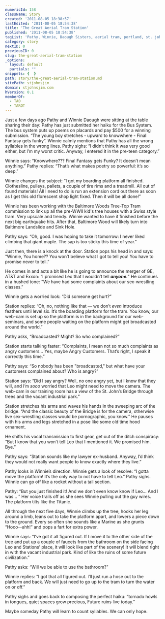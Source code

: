 ```yaml
---
numericId: 158
className: Story
created: '2011-08-05 18:38:57'
lastEdited: '2011-08-05 18:54:38'
title: 'The Great Aerial Tram Station'
published: '2011-08-05 18:54:38'
tagList: 'Pathy, Winnie, Daough Sisters, aerial tram, portland, st. john''s, Leo, Station, Portland''s Malibu'
category: story
nextID: 0
previousID: 0
slug: the-great-aerial-tram-station
_options:
  layout: default
  partials: ""
snippets: {  }
path: story/the-great-aerial-tram-station.md
sitePath: stjohnsjim
domain: stjohnsjim.com
hVersion: 0.1
memberOf:
  - TAO
  - TAROT
---
```

Just a few days ago Pathy and Winnie Daough were sitting at the table sharing their day: Pathy has just submitted her haiku for the Bus System. The bus system puts up poems on placards and pay $500 for a winning submission. “The young boy stretches - upward to knowwhere - Final Fantasy gets funky”. Winnie calmly mentions that Pathy has all the wrong syllables in the wrong lines. Pathy sighs: “I didn’t think it was very good either, but I’m my worst critic. Anyway, I entered it in the pre-teen category.”

Winnie says: “Knowwhere??? Final Fantasy gets Funky? It doesn’t mean anything.” Pathy replies: “That’s what makes poetry so powerful: it’s so deep.”

Winnie changes the subject: “I got my boarding platform all finished. Clothesline, pulleys, pallets, a couple of tire rims and a treadmill. All out of found materials! All I need to do is run an extension cord out there as soon as I get this old florescent shop light fixed. Then it will be all done!”

Winnie has been working with the Baltimore Woods Tree-Top Tram commission to link up all the pre-WWII kid's tree houses with a Swiss style tram. Very upscale and trendy. Winnie wanted to have it finished before the next big earthquake hits. After that, Baltimore Wood will likely turn into Baltimore Landslide and Sink Hole.

Pathy says: “Oh, good. I was hoping to take it tomorrow: I never liked climbing that giant maple. The sap is too sticky this time of year.”

Just then, there is a knock at the door. Station pops his head in and says: “Winnie, You home?? You won’t believe what I got to tell you! You have to promise never to tell.”

He comes in and acts a bit like he is going to announce the merger of GE, AT&amp;T and Exxon: “I promised Leo that I wouldn’t tell _**anyone.**_" He continues in a hushed tone: "We have had some complaints about our sex-wrestling classes.”

Winnie gets a worried look: “Did someone get hurt?”

Station replies: “Oh, no, nothing like that — we don’t _even_ introduce feathers until level six. It’s the boarding platform for the tram. You know, our web-cam is set up so the platform is in the background for our web-seminars, and some people waiting on the platform might get broadcasted around the world.”

Pathy asks, “Broadcasted? Might? So who complained?”

Station starts talking faster: “Complaints, I mean not so much complaints as angry customers… Yes, maybe Angry Customers. That’s right, I speak it correctly this time.”

Pathy says: “So nobody has been "broadcasted," but what have your customers complained about? Who is angry?”

Station says: “Did I say angry? Well, no one angry yet, but I know that they will, and I’m _sooo_ worried that Leo might need to move the camera. The web-cam in our training room has a view of the St. John’s Bridge through trees and the vacant industrial park.”

Station stretches his arms and waves his hands in the sweeping arc of the bridge. “And the classic beauty of the Bridge is for the camera, otherwise live sex-wrestling classes would be pornographic, you know.” He pauses with his arms and legs stretched in a pose like some old time hood ornament.

He shifts his vocal transmission to first gear, get out of the ditch conspiracy: “But I know that you won’t tell Leo that I mentioned it. We promised him. Bye.”

Pathy says: “Station sounds like my lawyer ex-husband. Anyway, I’d think they would not really want people to know exactly where they live.”

Pathy looks in Winnie’s direction. Winnie gets a look of resolve: “I gotta move the platform! It’s the only way to not have to tell Leo.” Pathy sighs. Winnie can go off like a rocket without a tail section.

Pathy: “But you just finished it! And we don’t even know know if Leo… And I was… ” Her voice trails off as she sees Winnie pulling out the guy wires. The platform tilts like the Titanic.

All through the next five days, Winnie climbs up the tree, hooks her leg around a limb, leans out to take the platform apart, and lowers a piece down to the ground. Every so often she sounds like a Marine as she grunts “Hooo--ahh!” and pops a fart for extra power.

Winnie says: “I’ve got it all figured out. If I move it to the other side of the tree and put up a couple of faucets from the bathroom on the side facing Leo and Stations’ place, it will look like part of the scenery! It will blend right in with the vacant industrial park. Kind of like the ruins of some future civilization.”

Pathy asks: “Will we be able to use the bathroom?”

Winnie replies: “I got that all figured out. I’ll just run a hose out to the platform and back. We will just need to go up to the tram to turn the water on or off.”

Pathy sighs and goes back to composing the perfect haiku: “tornado howls in tongues, quiet spaces grow precious, Future ruins live today.”

Maybe someday Pathy will learn to count syllables. We can only hope.

